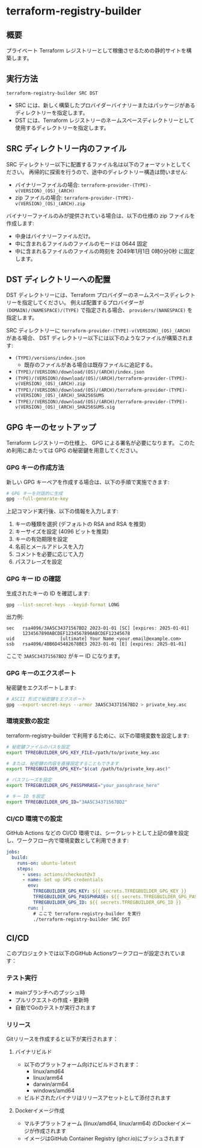 # terraform-registry-builder

## 概要

プライベート Terraform レジストリーとして稼働させるための静的サイトを構築します。

## 実行方法

```
terraform-registry-builder SRC DST
```

* SRC には、新しく構築したプロバイダーバイナリーまたはパッケージがあるディレクトリーを指定します。
* DST には、Terraform レジストリーのネームスペースディレクトリーとして使用するディレクトリーを指定します。

## SRC ディレクトリー内のファイル

SRC ディレクトリー以下に配置するファイル名は以下のフォーマットとしてください。
再帰的に探索を行うので、途中のディレクトリー構造は問いません:

* バイナリーファイルの場合: `terraform-provider-(TYPE)-v(VERSION)_(OS)_(ARCH)`
* zip ファイルの場合: `terraform-provider-(TYPE)-v(VERSION)_(OS)_(ARCH).zip`

バイナリーファイルのみが提供されている場合は、以下の仕様の zip ファイルを作成します:

* 中身はバイナリーファイルだけ。
* 中に含まれるファイルのファイルのモードは 0644 固定
* 中に含まれるファイルのファイルの時刻を 2049年1月1日 0時0分0秒 に固定します。

## DST ディレクトリーへの配置

DST ディレクトリーには、Terraform プロバイダーのネームスペースディレクトリーを指定してください。
例えば配置するプロバイダーが `(DOMAIN)/(NAMESPACE)/(TYPE)` で指定される場合、 `providers/(NANESPACE)` を指定します。

SRC ディレクトリーに `terraform-provider-(TYPE)-v(VERSION)_(OS)_(ARCH)` がある場合、
DST ディレクトリー以下には以下のようなファイルが構築されます:

* `(TYPE)/versions/index.json`
    * 既存のファイルがある場合は既存ファイルに追記する。
* `(TYPE)/(VERSION)/download/(OS)/(ARCH)/index.json`
* `(TYPE)/(VERSION)/download/(OS)/(ARCH)/terraform-provider-(TYPE)-v(VERSION)_(OS)_(ARCH).zip`
* `(TYPE)/(VERSION)/download/(OS)/(ARCH)/terraform-provider-(TYPE)-v(VERSION)_(OS)_(ARCH)_SHA256SUMS`
* `(TYPE)/(VERSION)/download/(OS)/(ARCH)/terraform-provider-(TYPE)-v(VERSION)_(OS)_(ARCH)_SHA256SUMS.sig`

## GPG キーのセットアップ

Terraform レジストリーの仕様上、 GPG による署名が必要になります。
このため利用にあたっては GPG の秘密鍵を用意してください。

### GPG キーの作成方法

新しい GPG キーペアを作成する場合は、以下の手順で実施できます:

```bash
# GPG キーを対話的に生成
gpg --full-generate-key
```

上記コマンド実行後、以下の情報を入力します:
1. キーの種類を選択 (デフォルトの RSA and RSA を推奨)
2. キーサイズを設定 (4096 ビットを推奨)
3. キーの有効期限を設定
4. 名前とメールアドレスを入力
5. コメントを必要に応じて入力
6. パスフレーズを設定

### GPG キー ID の確認

生成されたキーの ID を確認します:

```bash
gpg --list-secret-keys --keyid-format LONG
```

出力例:
```
sec   rsa4096/3AA5C34371567BD2 2023-01-01 [SC] [expires: 2025-01-01]
      1234567890ABCDEF1234567890ABCDEF12345678
uid                 [ultimate] Your Name <your.email@example.com>
ssb   rsa4096/4BB6D45482678BE3 2023-01-01 [E] [expires: 2025-01-01]
```

ここで `3AA5C34371567BD2` がキー ID になります。

### GPG キーのエクスポート

秘密鍵をエクスポートします:

```bash
# ASCII 形式で秘密鍵をエクスポート
gpg --export-secret-keys --armor 3AA5C34371567BD2 > private_key.asc
```

### 環境変数の設定

terraform-registry-builder で利用するために、以下の環境変数を設定します:

```bash
# 秘密鍵ファイルのパスを設定
export TFREGBUILDER_GPG_KEY_FILE=/path/to/private_key.asc

# または、秘密鍵の内容を直接設定することもできます
export TFREGBUILDER_GPG_KEY="$(cat /path/to/private_key.asc)"

# パスフレーズを設定
export TFREGBUILDER_GPG_PASSPHRASE="your_passphrase_here"

# キー ID を設定
export TFREGBUILDER_GPG_ID="3AA5C34371567BD2"
```

### CI/CD 環境での設定

GitHub Actions などの CI/CD 環境では、シークレットとして上記の値を設定し、ワークフロー内で環境変数として利用できます:

```yaml
jobs:
  build:
    runs-on: ubuntu-latest
    steps:
      - uses: actions/checkout@v3
      - name: Set up GPG credentials
        env:
          TFREGBUILDER_GPG_KEY: ${{ secrets.TFREGBUILDER_GPG_KEY }}
          TFREGBUILDER_GPG_PASSPHRASE: ${{ secrets.TFREGBUILDER_GPG_PASSPHRASE }}
          TFREGBUILDER_GPG_ID: ${{ secrets.TFREGBUILDER_GPG_ID }}
        run: |
          # ここで terraform-registry-builder を実行
          ./terraform-registry-builder SRC DST
```

## CI/CD

このプロジェクトでは以下のGitHub Actionsワークフローが設定されています：

### テスト実行

- mainブランチへのプッシュ時
- プルリクエストの作成・更新時
- 自動でGoのテストが実行されます

### リリース

Gitリリースを作成すると以下が実行されます：

1. バイナリビルド
   - 以下のプラットフォーム向けにビルドされます：
     - linux/amd64
     - linux/arm64
     - darwin/arm64
     - windows/amd64
   - ビルドされたバイナリはリリースアセットとして添付されます

2. Dockerイメージ作成
   - マルチプラットフォーム (linux/amd64, linux/arm64) のDockerイメージが作成されます
   - イメージはGitHub Container Registry (ghcr.io)にプッシュされます
